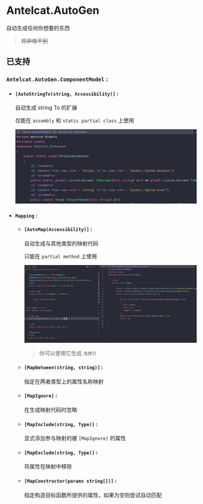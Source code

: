 # Antelcat.AutoGen

自动生成任何你想要的东西
> ~~除非做不到~~

## 已支持

### `Antelcat.AutoGen.ComponentModel` :  

+ #### `[AutoStringTo(string, Accessibility)]` :  

    自动生成 string To 的扩展

    仅能在 `assembly` 和 `static partial class` 上使用

    ![AutoStringTo](./docs/GenerateStringTo.png)

+ #### `Mapping` :  

  + #### `[AutoMap(Accessibility)]` :  

    自动生成与其他类型的映射代码

    只能在 `partial method` 上使用

    ![AutoMapTo](./docs/GenerateMap.png)

    > 你可以使用它生成 `浅拷贝`

  + #### `[MapBetween(string, string)]` :  

    指定在两者类型上的属性名称映射

  + #### `[MapIgnore]` :  

    在生成映射代码时忽略

  + #### `[MapInclude(string, Type)]` :  

    显式添加参与映射的被 `[MapIgnore]` 的属性

  + #### `[MapExclude(string, Type)]` :  

    将属性在映射中移除

  + #### `[MapConstructor(params string[])]` :  

    指定构造目标函数所提供的属性，如果为空则尝试自动匹配
